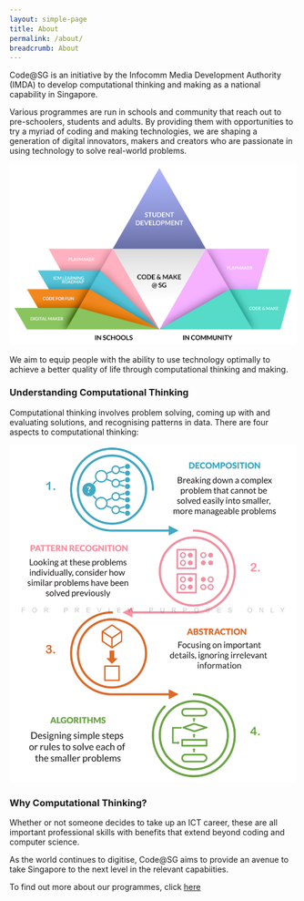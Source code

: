 ```yaml
---
layout: simple-page
title: About
permalink: /about/
breadcrumb: About
---
```

Code@SG is an initiative by the Infocomm Media Development Authority (IMDA) to develop computational thinking and making as a national capability in Singapore. 

Various programmes are run in schools and community that reach out to pre-schoolers, students and adults. By providing them with opportunities to try a myriad of coding and making technologies, we are shaping a generation of digital innovators, makers and creators who are passionate in using technology to solve real-world problems.

![About infographic](/images/about/about-infographic.png)

We aim to equip people with the ability to use technology optimally to achieve a better quality of life through computational thinking and making. 

### Understanding Computational Thinking

Computational thinking involves problem solving, coming up with and evaluating solutions, and recognising patterns in data. There are four aspects to computational thinking:

![Computational Thinking infographic](/images/about/computational-thinking-infographic.jpg)

### Why Computational Thinking?

Whether or not someone decides to take up an ICT career, these are all important professional skills with benefits that extend beyond coding and computer science.

As the world continues to digitise, Code@SG aims to provide an avenue to take Singapore to the next level in the relevant capabiities.

To find out more about our programmes, click [here](https://isomer-dlp-staging.netlify.com/in-schools/overview/)
